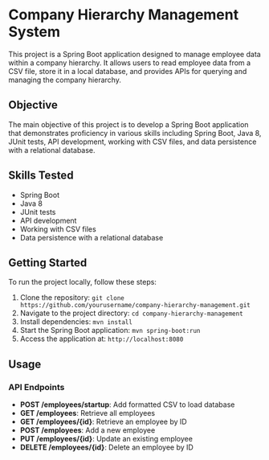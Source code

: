 # Company Hierarchy Management System

This project is a Spring Boot application designed to manage employee data within a company hierarchy. It allows users to read employee data from a CSV file, store it in a local database, and provides APIs for querying and managing the company hierarchy.

## Objective

The main objective of this project is to develop a Spring Boot application that demonstrates proficiency in various skills including Spring Boot, Java 8, JUnit tests, API development, working with CSV files, and data persistence with a relational database.

## Skills Tested

- Spring Boot
- Java 8
- JUnit tests
- API development
- Working with CSV files
- Data persistence with a relational database

## Getting Started

To run the project locally, follow these steps:

1. Clone the repository: `git clone https://github.com/yourusername/company-hierarchy-management.git`
2. Navigate to the project directory: `cd company-hierarchy-management`
3. Install dependencies: `mvn install`
4. Start the Spring Boot application: `mvn spring-boot:run`
5. Access the application at: `http://localhost:8080`

## Usage

### API Endpoints

- **POST /employees/startup**: Add formatted CSV to load database
- **GET /employees**: Retrieve all employees
- **GET /employees/{id}**: Retrieve an employee by ID
- **POST /employees**: Add a new employee
- **PUT /employees/{id}**: Update an existing employee
- **DELETE /employees/{id}**: Delete an employee by ID


